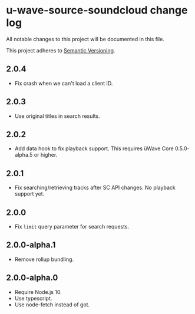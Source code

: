 # u-wave-source-soundcloud change log

All notable changes to this project will be documented in this file.

This project adheres to [Semantic Versioning](http://semver.org/).

## 2.0.4
- Fix crash when we can't load a client ID.

## 2.0.3
- Use original titles in search results.

## 2.0.2
- Add data hook to fix playback support. This requires üWave Core 0.5.0-alpha.5 or higher.

## 2.0.1
- Fix searching/retrieving tracks after SC API changes. No playback support yet.

## 2.0.0
- Fix `limit` query parameter for search requests.

## 2.0.0-alpha.1
- Remove rollup bundling.

## 2.0.0-alpha.0
- Require Node.js 10.
- Use typescript.
- Use node-fetch instead of got.
